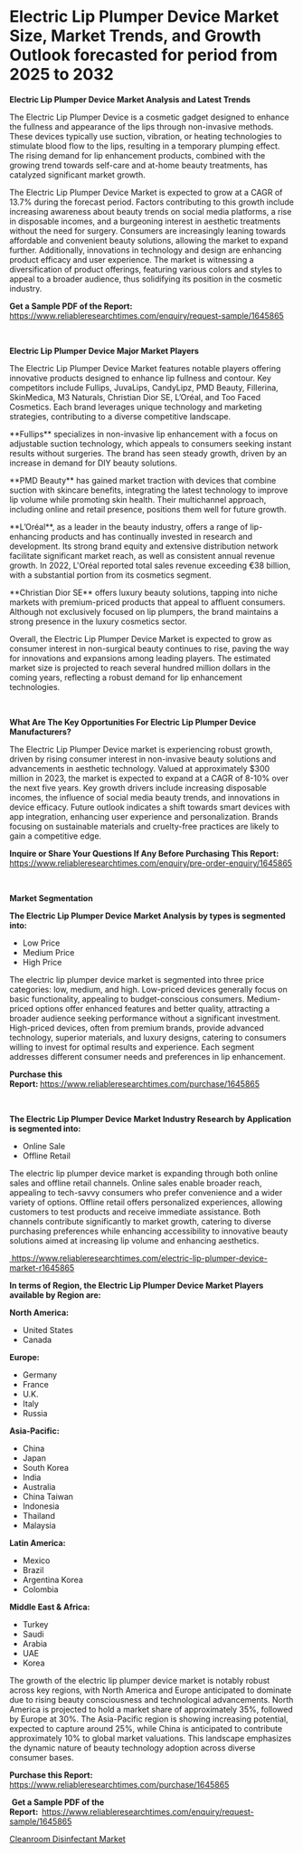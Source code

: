<p><h1>Electric Lip Plumper Device Market Size, Market Trends, and Growth Outlook forecasted for period from 2025 to 2032</h1></p><p><strong>Electric Lip Plumper Device Market Analysis and Latest Trends</strong></p>
<p><p>The Electric Lip Plumper Device is a cosmetic gadget designed to enhance the fullness and appearance of the lips through non-invasive methods. These devices typically use suction, vibration, or heating technologies to stimulate blood flow to the lips, resulting in a temporary plumping effect. The rising demand for lip enhancement products, combined with the growing trend towards self-care and at-home beauty treatments, has catalyzed significant market growth.</p><p>The Electric Lip Plumper Device Market is expected to grow at a CAGR of 13.7% during the forecast period. Factors contributing to this growth include increasing awareness about beauty trends on social media platforms, a rise in disposable incomes, and a burgeoning interest in aesthetic treatments without the need for surgery. Consumers are increasingly leaning towards affordable and convenient beauty solutions, allowing the market to expand further. Additionally, innovations in technology and design are enhancing product efficacy and user experience. The market is witnessing a diversification of product offerings, featuring various colors and styles to appeal to a broader audience, thus solidifying its position in the cosmetic industry.</p></p>
<p><strong>Get a Sample PDF of the Report:&nbsp;</strong> <a href="https://www.reliableresearchtimes.com/enquiry/request-sample/1645865?utm_campaign=2464&utm_medium=2&utm_source=Github&utm_content=ia&utm_term=05042025&utm_id=electric-lip-plumper-device">https://www.reliableresearchtimes.com/enquiry/request-sample/1645865</a></p>
<p>&nbsp;</p>
<p><strong>Electric Lip Plumper Device Major Market Players</strong></p>
<p><p>The Electric Lip Plumper Device Market features notable players offering innovative products designed to enhance lip fullness and contour. Key competitors include Fullips, JuvaLips, CandyLipz, PMD Beauty, Fillerina, SkinMedica, M3 Naturals, Christian Dior SE, L’Oréal, and Too Faced Cosmetics. Each brand leverages unique technology and marketing strategies, contributing to a diverse competitive landscape.</p><p>**Fullips** specializes in non-invasive lip enhancement with a focus on adjustable suction technology, which appeals to consumers seeking instant results without surgeries. The brand has seen steady growth, driven by an increase in demand for DIY beauty solutions.</p><p>**PMD Beauty** has gained market traction with devices that combine suction with skincare benefits, integrating the latest technology to improve lip volume while promoting skin health. Their multichannel approach, including online and retail presence, positions them well for future growth.</p><p>**L’Oréal**, as a leader in the beauty industry, offers a range of lip-enhancing products and has continually invested in research and development. Its strong brand equity and extensive distribution network facilitate significant market reach, as well as consistent annual revenue growth. In 2022, L'Oréal reported total sales revenue exceeding €38 billion, with a substantial portion from its cosmetics segment.</p><p>**Christian Dior SE** offers luxury beauty solutions, tapping into niche markets with premium-priced products that appeal to affluent consumers. Although not exclusively focused on lip plumpers, the brand maintains a strong presence in the luxury cosmetics sector.</p><p>Overall, the Electric Lip Plumper Device Market is expected to grow as consumer interest in non-surgical beauty continues to rise, paving the way for innovations and expansions among leading players. The estimated market size is projected to reach several hundred million dollars in the coming years, reflecting a robust demand for lip enhancement technologies.</p></p>
<p>&nbsp;</p>
<p><strong>What Are The Key Opportunities For Electric Lip Plumper Device Manufacturers?</strong></p>
<p><p>The Electric Lip Plumper Device market is experiencing robust growth, driven by rising consumer interest in non-invasive beauty solutions and advancements in aesthetic technology. Valued at approximately $300 million in 2023, the market is expected to expand at a CAGR of 8-10% over the next five years. Key growth drivers include increasing disposable incomes, the influence of social media beauty trends, and innovations in device efficacy. Future outlook indicates a shift towards smart devices with app integration, enhancing user experience and personalization. Brands focusing on sustainable materials and cruelty-free practices are likely to gain a competitive edge.</p></p>
<p><strong>Inquire or Share Your Questions If Any Before Purchasing This Report:</strong> <a href="https://www.reliableresearchtimes.com/enquiry/pre-order-enquiry/1645865?utm_campaign=2464&utm_medium=2&utm_source=Github&utm_content=ia&utm_term=05042025&utm_id=electric-lip-plumper-device">https://www.reliableresearchtimes.com/enquiry/pre-order-enquiry/1645865</a></p>
<p>&nbsp;</p>
<p><strong>Market Segmentation</strong></p>
<p><strong>The Electric Lip Plumper Device Market Analysis by types is segmented into:</strong></p>
<p><ul><li>Low Price</li><li>Medium Price</li><li>High Price</li></ul></p>
<p><p>The electric lip plumper device market is segmented into three price categories: low, medium, and high. Low-priced devices generally focus on basic functionality, appealing to budget-conscious consumers. Medium-priced options offer enhanced features and better quality, attracting a broader audience seeking performance without a significant investment. High-priced devices, often from premium brands, provide advanced technology, superior materials, and luxury designs, catering to consumers willing to invest for optimal results and experience. Each segment addresses different consumer needs and preferences in lip enhancement.</p></p>
<p><strong>Purchase this Report:&nbsp;</strong><a href="https://www.reliableresearchtimes.com/purchase/1645865?utm_campaign=2464&utm_medium=2&utm_source=Github&utm_content=ia&utm_term=05042025&utm_id=electric-lip-plumper-device">https://www.reliableresearchtimes.com/purchase/1645865</a></p>
<p>&nbsp;</p>
<p><strong>The Electric Lip Plumper Device Market Industry Research by Application is segmented into:</strong></p>
<p><ul><li>Online Sale</li><li>Offline Retail</li></ul></p>
<p><p>The electric lip plumper device market is expanding through both online sales and offline retail channels. Online sales enable broader reach, appealing to tech-savvy consumers who prefer convenience and a wider variety of options. Offline retail offers personalized experiences, allowing customers to test products and receive immediate assistance. Both channels contribute significantly to market growth, catering to diverse purchasing preferences while enhancing accessibility to innovative beauty solutions aimed at increasing lip volume and enhancing aesthetics.</p></p>
<p><a href="https://www.reliableresearchtimes.com/electric-lip-plumper-device-market-r1645865?utm_campaign=2464&utm_medium=2&utm_source=Github&utm_content=ia&utm_term=05042025&utm_id=electric-lip-plumper-device">&nbsp;https://www.reliableresearchtimes.com/electric-lip-plumper-device-market-r1645865</a></p>
<p><strong>In terms of Region, the Electric Lip Plumper Device Market Players available by Region are:</strong></p>
<p>
    <p> <strong> North America: </strong>
        <ul>
            <li>United States</li>
            <li>Canada</li>
        </ul>
        </p> 
    <p> <strong> Europe: </strong>
        <ul>
            <li>Germany</li>
            <li>France</li>
            <li>U.K.</li>
            <li>Italy</li>
            <li>Russia</li>
        </ul>
        </p> 
    <p> <strong> Asia-Pacific: </strong>
        <ul>
            <li>China</li>
            <li>Japan</li>
            <li>South Korea</li>
            <li>India</li>
            <li>Australia</li>
            <li>China Taiwan</li>
            <li>Indonesia</li>
            <li>Thailand</li>
            <li>Malaysia</li>
        </ul>
        </p> 
    <p> <strong> Latin America: </strong>
        <ul>
            <li>Mexico</li>
            <li>Brazil</li>
            <li>Argentina Korea</li>
            <li>Colombia</li>
        </ul>
        </p> 
    <p> <strong> Middle East & Africa: </strong>
        <ul>
            <li>Turkey</li>
            <li>Saudi</li>
            <li>Arabia</li>
            <li>UAE</li>
            <li>Korea</li>
        </ul>
    </p>
    </p>
<p><p>The growth of the electric lip plumper device market is notably robust across key regions, with North America and Europe anticipated to dominate due to rising beauty consciousness and technological advancements. North America is projected to hold a market share of approximately 35%, followed by Europe at 30%. The Asia-Pacific region is showing increasing potential, expected to capture around 25%, while China is anticipated to contribute approximately 10% to global market valuations. This landscape emphasizes the dynamic nature of beauty technology adoption across diverse consumer bases.</p></p>
<p><strong>Purchase this Report: </strong><a href="https://www.reliableresearchtimes.com/purchase/1645865?utm_campaign=2464&utm_medium=2&utm_source=Github&utm_content=ia&utm_term=05042025&utm_id=electric-lip-plumper-device">https://www.reliableresearchtimes.com/purchase/1645865</a></p>
<p>&nbsp;<strong>Get a Sample PDF of the Report:&nbsp;&nbsp;</strong><a href="https://www.reliableresearchtimes.com/enquiry/request-sample/1645865?utm_campaign=2464&utm_medium=2&utm_source=Github&utm_content=ia&utm_term=05042025&utm_id=electric-lip-plumper-device">https://www.reliableresearchtimes.com/enquiry/request-sample/1645865</a></p>
<p><strong></strong></p>
<p><p><a href="https://github.com/chungwimbu4/Market-Research-Report-List-1/blob/main/cleanroom-disinfectant-market.md?utm_campaign=2464&utm_medium=2&utm_source=Github&utm_content=ia&utm_term=05042025&utm_id=electric-lip-plumper-device">Cleanroom Disinfectant Market</a></p></p>
